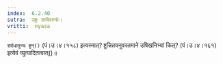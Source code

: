 ```yaml
---
index:  6.2.40
sutra:  उष्ट्रः सादिवाम्योः।
vritti:  nyasa
---
```


`सर्वधातुभ्यः ष्ट्रन्()` (पं।उ।४।१५८) इत्यस्मात्? ष्ट्रन्नितयनुवरतमाने उषिखनिभ्यां कित्? (पं।उ।४।१६१) इत्येवं व्युत्पादितत्वात्()॥
